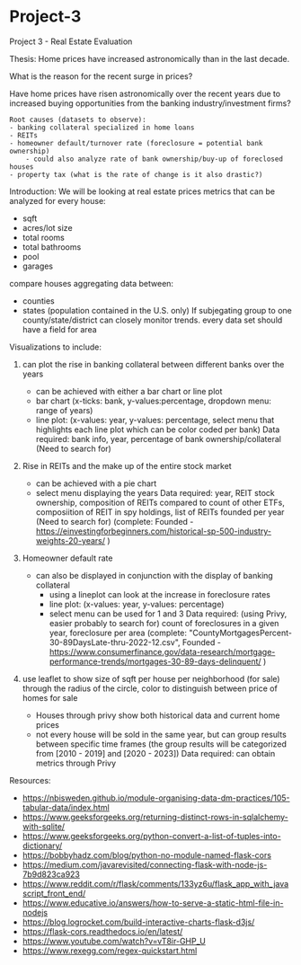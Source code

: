 # Project-3
Project 3 - Real Estate Evaluation

Thesis: Home prices have increased astronomically than in the last decade.

What is the reason for the recent surge in prices?

Have home prices have risen astronomically over the recent years due to increased buying opportunities from the banking industry/investment firms?

    Root causes (datasets to observe):
    - banking collateral specialized in home loans
    - REITs
    - homeowner default/turnover rate (foreclosure = potential bank ownership)
        - could also analyze rate of bank ownership/buy-up of foreclosed houses
    - property tax (what is the rate of change is it also drastic?)

Introduction:
We will be looking at real estate prices
metrics that can be analyzed for every house:
- sqft
- acres/lot size
- total rooms
- total bathrooms
- pool
- garages

compare houses aggregating data between:
- counties
- states (population contained in the U.S. only)
If subjegating group to one county/state/district can closely monitor trends. every data set should have a field for area

Visualizations to include:
1. can plot the rise in banking collateral between different banks over the years
    - can be achieved with either a bar chart or line plot
    - bar chart (x-ticks: bank, y-values:percentage, dropdown menu: range of years)
    - line plot: (x-values: year, y-values: percentage, select menu that highlights each line plot which can be color coded per bank)
    Data required: bank info, year, percentage of bank ownership/collateral (Need to search for)

2. Rise in REITs and the make up of the entire stock market
    - can be achieved with a pie chart
    - select menu displaying the years
    Data required: year, REIT stock ownership, composition of REITs compared to count of other ETFs, composiition of REIT in spy holdings, list of REITs founded per year (Need to search for)
    (complete:
    Founded - https://einvestingforbeginners.com/historical-sp-500-industry-weights-20-years/ )

    

3. Homeowner default rate
    - can also be displayed in conjunction with the display of banking collateral
        - using a lineplot can look at the increase in foreclosure rates
        - line plot: (x-values: year, y-values: percentage)
        - select menu can be used for 1 and 3
        Data required: (using Privy, easier probably to search for) count of foreclosures in a given year, foreclosure per area (complete: "CountyMortgagesPercent-30-89DaysLate-thru-2022-12.csv",
        Founded - https://www.consumerfinance.gov/data-research/mortgage-performance-trends/mortgages-30-89-days-delinquent/ )

4. use leaflet to show size of sqft per house per neighborhood (for sale) through  the radius of the circle, color to distinguish between price of homes for sale
    - Houses through privy show both historical data and current home prices
    - not every house will be sold in the same year, but can group results between specific time frames (the group results will be categorized from [2010 - 2019] and [2020 - 2023])
    Data required: can obtain metrics through Privy    

Resources:
- https://nbisweden.github.io/module-organising-data-dm-practices/105-tabular-data/index.html
- https://www.geeksforgeeks.org/returning-distinct-rows-in-sqlalchemy-with-sqlite/
- https://www.geeksforgeeks.org/python-convert-a-list-of-tuples-into-dictionary/
- https://bobbyhadz.com/blog/python-no-module-named-flask-cors
- https://medium.com/javarevisited/connecting-flask-with-node-js-7b9d823ca923
- https://www.reddit.com/r/flask/comments/133yz6u/flask_app_with_javascript_front_end/
- https://www.educative.io/answers/how-to-serve-a-static-html-file-in-nodejs
- https://blog.logrocket.com/build-interactive-charts-flask-d3js/
- https://flask-cors.readthedocs.io/en/latest/
- https://www.youtube.com/watch?v=vT8ir-GHP_U
- https://www.rexegg.com/regex-quickstart.html


